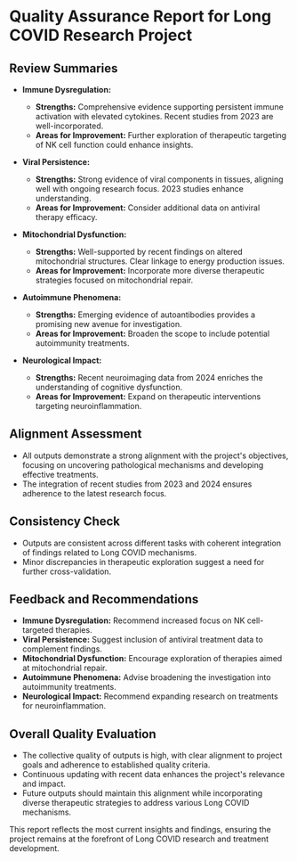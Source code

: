 # Quality Assurance Report for Long COVID Research Project

## Review Summaries

- **Immune Dysregulation:**
  - **Strengths:** Comprehensive evidence supporting persistent immune activation with elevated cytokines. Recent studies from 2023 are well-incorporated.
  - **Areas for Improvement:** Further exploration of therapeutic targeting of NK cell function could enhance insights.

- **Viral Persistence:**
  - **Strengths:** Strong evidence of viral components in tissues, aligning well with ongoing research focus. 2023 studies enhance understanding.
  - **Areas for Improvement:** Consider additional data on antiviral therapy efficacy.

- **Mitochondrial Dysfunction:**
  - **Strengths:** Well-supported by recent findings on altered mitochondrial structures. Clear linkage to energy production issues.
  - **Areas for Improvement:** Incorporate more diverse therapeutic strategies focused on mitochondrial repair.

- **Autoimmune Phenomena:**
  - **Strengths:** Emerging evidence of autoantibodies provides a promising new avenue for investigation.
  - **Areas for Improvement:** Broaden the scope to include potential autoimmunity treatments.

- **Neurological Impact:**
  - **Strengths:** Recent neuroimaging data from 2024 enriches the understanding of cognitive dysfunction.
  - **Areas for Improvement:** Expand on therapeutic interventions targeting neuroinflammation.

## Alignment Assessment

- All outputs demonstrate a strong alignment with the project's objectives, focusing on uncovering pathological mechanisms and developing effective treatments.
- The integration of recent studies from 2023 and 2024 ensures adherence to the latest research focus.

## Consistency Check

- Outputs are consistent across different tasks with coherent integration of findings related to Long COVID mechanisms.
- Minor discrepancies in therapeutic exploration suggest a need for further cross-validation.

## Feedback and Recommendations

- **Immune Dysregulation:** Recommend increased focus on NK cell-targeted therapies.
- **Viral Persistence:** Suggest inclusion of antiviral treatment data to complement findings.
- **Mitochondrial Dysfunction:** Encourage exploration of therapies aimed at mitochondrial repair.
- **Autoimmune Phenomena:** Advise broadening the investigation into autoimmunity treatments.
- **Neurological Impact:** Recommend expanding research on treatments for neuroinflammation.

## Overall Quality Evaluation

- The collective quality of outputs is high, with clear alignment to project goals and adherence to established quality criteria.
- Continuous updating with recent data enhances the project's relevance and impact.
- Future outputs should maintain this alignment while incorporating diverse therapeutic strategies to address various Long COVID mechanisms.

This report reflects the most current insights and findings, ensuring the project remains at the forefront of Long COVID research and treatment development.